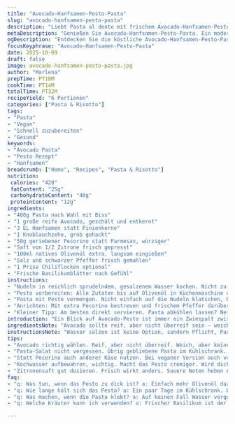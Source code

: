 ```yaml
---
title: "Avocado-Hanfsamen-Pesto-Pasta"
slug: "avocado-hanfsamen-pesto-pasta"
description: "Liebt Pasta al dente mit frischem Avocado-Hanfsamen-Pesto. Nudeln gekocht, Pesto püriert, mit Olivenöl reguliert. Hanfsamen als Nuss-Ersatz, Parmesan, Pfeffer für Kick. Wasser vom Kochen einfangen für cremige Textur. Technik-Tipps und Alternativen, Timing flexibel. Aroma zwischen nussig und fruchtig. Konsistenz wichtig, Abschmecken unerlässlich. Einfach, aber mit Ecken und Kanten, gelernte Fehler eingebaut. Für sechs Leute, veganes Öl empfohlen, Butter funktioniert auch. Gesundes Fett, frische Kräuter, aromatischer Knoblauch – ein Gericht das mehr kann als Basis-Dinner."
metaDescription: "Genießen Sie Avocado-Hanfsamen-Pesto-Pasta. Ein modernes, veganes Gericht mit nussigem Aroma und cremiger Konsistenz für Pasta-Liebhaber."
ogDescription: "Entdecken Sie die köstliche Avocado-Hanfsamen-Pesto-Pasta. Einfache Zubereitung, gesunde Zutaten und voller Geschmack, perfekt für ein tolles Dinner."
focusKeyphrase: "Avocado-Hanfsamen-Pesto-Pasta"
date: 2025-10-09
draft: false
image: avocado-hanfsamen-pesto-pasta.jpg
author: "Marlena"
prepTime: PT18M
cookTime: PT14M
totalTime: PT32M
recipeYield: "6 Portionen"
categories: ["Pasta & Risotto"]
tags:
- "Pasta"
- "Vegan"
- "Schnell zuzubereiten"
- "Gesund"
keywords:
- "Avocado Pasta"
- "Pesto Rezept"
- "Hanfsamen"
breadcrumb: ["Home", "Recipes", "Pasta & Risotto"]
nutrition: 
 calories: "420"
 fatContent: "25g"
 carbohydrateContent: "40g"
 proteinContent: "12g"
ingredients:
- "400g Pasta nach Wahl mit Biss"
- "1 große reife Avocado, geschält und entkernt"
- "3 EL Hanfsamen statt Pinienkerne"
- "1 Knoblauchzehe, grob gehackt"
- "50g geriebener Pecorino statt Parmesan, würziger"
- "Saft von 1/2 Zitrone frisch gepresst"
- "100ml natives Olivenöl extra, langsam eingießen"
- "Salz und schwarzer Pfeffer frisch gemahlen"
- "1 Prise Chiliflocken optional"
- "Frische Basilikumblätter nach Gefühl"
instructions:
- "Nudeln in reichlich sprudelndem, gesalzenem Wasser kochen. Nicht zu weich, al dente ist das Ziel. Abgießen, dabei 150ml Kochwasser auffangen. Wasser zurückhalten macht später den Unterschied; Soße wird cremiger, dicker oder auch dünner nach Bedarf."
- "Pesto vorbereiten: Alle Zutaten bis auf Olivenöl in Küchenmaschine oder Mixer geben. Stücke werden fein, aber nicht matschig – die Geräusche ändern sich, wenn die Masse schon cremig wird. Langsam Öl hinzufügen, damit es sich einbindet, nicht trennen. Konsistenz wählen: zu fest? Mehr Öl. Zu dünn? Eine Handvoll mehr Hanfsamen rein. Abschmecken; Zitronensaft hebt auf."
- "Pasta mit Pesto vermengen. Nicht einfach auf die Nudeln klatschen, Rühren und Heben sorgt für gleichmäßige Beschichtung. Falls zu trocken, etwas vom reservierten Wasser zugeben. Mixt das Ganze cremig, aber nicht suppig. Sieht glänzend aus, lässt sich sauber auf Gabel wickeln."
- "Anrichten: Mit extra Pecorino bestreuen und frischem Pfeffer darüber mahlen. Wer mag, wirft noch ein paar Chiliflocken für den Kick auf. Basilikum als grüne Tupfer obenauf – bringt Frische rein, nicht zu viel, sonst überlagert es das Pesto."
- "Kleiner Tipp: Am besten direkt servieren. Pasta abkühlen lassen? Nein danke. Wird pappig und verliert die Textur. Falls Überbleibsel, knackig kurz in Pfanne mit etwas Olivenöl erwärmen."
introduction: "Ein Blick auf Avocado-Pesto ist immer ein Zwiespalt zwischen Frische und cremiger Sättigung. Meine erste Version war zu ölig, Pesto zu dünn. Hanfsamen statt traditioneller Nüsse geben extra Textur und den leicht nussigen Touch ohne Aufdringlichkeit. Die Pasta nie zu weich kochen – die Struktur macht Geschmack und Mundgefühl aus. Zitronensaft macht das Ganze lebendiger, gleicht Avocado-Butterigkeit aus. Pecorino bringt diesen herzhaften Punch, den Parmesan allein nicht schafft. Ich nutze gern Kochwasser von Pasta – das ist ein altbewährter Trick, damit das Pesto sich besser verteilt und eine Soße entsteht, die ein bisschen an sahnige Umhüllung erinnert ohne schwer zu sein. Das Gericht ist unkompliziert, braucht aber Fingerspitzengefühl bei Konsistenzen und Timing. Und immer gleich konsumieren, sonst rutscht die ganze Magie dahin."
ingredientsNote: "Avocado sollte reif, aber nicht überreif sein – weich, aber ohne braune Stellen. Hanfsamen sind ein großartiger Ersatz für Pinienkerne, geben nussiges Aroma und sind günstiger. Pecorino nimmt Parmesan die Schwere, bringt Würze ohne zu dominant zu sein. Alternativ Topfen oder veganer Hartkäse - schmeckt anders, aber funktioniert auch. Knoblauch lieber frisch, getrocknet verliert Wucht. Olivenöl kaltgepresst für Aroma; Bei Olivenölmangel Butter in kleinen Mengen tut's auch. Zitronensaft frisch, stellt die Balance her. Salzen und Pfeffern erst zum Schluss, sonst wird das Pesto zu salzig. Chilliflocken immer optional, haben aber Potenzial für Spannung. Basilikum frisch, nicht blättrig oder welk. Falls keine Küchenmaschine: Alles fein hacken und mit Gabel quetschen – dauert länger, aber gibt Mehrkontrolle über Konsistenz."
instructionsNote: "Wasser salzen ist keine Option, sondern Pflicht, Pasta muss Geschmack abbekommen. Pampern Sie Ihre Spaghetti mit einem großen Topf und viel Wasser, sonst kleben sie zusammen. Kochzeit immer nebenbei prüfen, zwischendurch probieren und auf bissfest achten, nicht nur auf Packung. Pesto zuerst ohne Öl pürieren, gibt mehr Kontrolle; Öl zu spät dazu halten für besseren Geschmack und Verhinderung einer zu flüssigen Paste. Pasta und Pesto vermengen nur wenn Nudeln abgetropft, noch warm, nie kalt; So bindet das Pesto besser. Kochen und Pesto aufblasen sind keine Sprintdisziplin. Höre auf den Mixer, wenn es surrt, kurz Pause machen, nicht überhitzen. Abschmecken? Immer Salz, Pfeffer, Zitronensaft testen. Kleine Fehler kann man retten mit mehr Öl oder Wasser. Und nicht zu viel machen, Pesto verliert schnell Frische und Farbe. Reste aufbewahren gut mit Frischhaltefolie direkt auf Oberfläche; Verfärbung vermeiden."
tips:
- "Avocado richtig wählen. Reif, aber nicht überreif. Weich, aber keine braunen Stellen. Bei Hanfsamen die richtige Menge. Geben nussigen Geschmack ohne teuer zu sein. Immer frisch und knackig. Sorgt für die beste Textur."
- "Pasta-Salat nicht vergessen. Übrig gebliebene Pasta im Kühlschrank. Einfach pfanne zurückwärmen. Olivenöl dazu, aber kaum. Knusprig bleibt es besser. Kalt essen? Vermeiden ist der Schlüssel. Passt nicht."
- "Statt Pecorino auch anderer Käse nutzen. Bei veganer Version auch veganer Hartkäse berücksichtigen. Geschmack ist anders, aber funktioniert gut. Trotzdem, Pecorino hat den besten Kick. Würzig und kräftig."
- "Kochwasser aufbewahren, wichtig. Macht das Pesto cremiger. Wird dicker oder auch dünner. Tipp: Portion nach Bedarf zurücklegen. Wenn zu fest, dann Flüssigkeit ergänzen. Nicht zu viel; Balance ist wichtig."
- "Zitronensaft gut dosieren. Frisch wirkt anders. Sauere Noten heben Avocado auf. Prise Pfeffer zum Schluss, erst dann das Ganze abschmecken. Es kann die Geschmacksrichtung verändern. Feinfühlig sein."
faq:
- "q: Was tun, wenn das Pesto zu dick ist? a: Einfach mehr Olivenöl dazugeben und vielleicht auch etwas vom Kochwasser. Prüfen bis die Konsistenz passt. Wenn zu dünn, Hanfsamen dazu."
- "q: Wie lange hält sich das Pesto? a: Ein paar Tage im Kühlschrank. Besser ohne Kontakt zur Luft. Folie direkt auf das Pesto. Verfärbungen vermeiden; Optisch ist wichtig."
- "q: Was machen, wenn die Pasta klebt? a: Auf keinen Fall Wasser vergessen. Immer genug Salzwasser verwenden. Wenn's daran liegt, dann gleich abgießen. Wenn doch klebrig? Etwas Öl ins Wasser helfen."
- "q: Welche Kräuter kann ich verwenden? a: Frischer Basilikum ist der Favorit. Alternativen sind Petersilie oder Koriander. Geschmacklich anders, aber auch lecker. Wechseln kann spannend sein."

---
```

